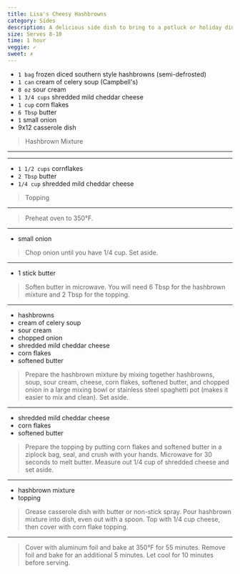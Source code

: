 ```yaml
---
title: Lisa's Cheesy Hashbrowns
category: Sides
description: A delicious side dish to bring to a potluck or holiday dinner.
size: Serves 8-10
time: 1 hour
veggie: ✓
sweet: ✗
---
```


* `1 bag` frozen diced southern style hashbrowns (semi-defrosted)
* `1 can` cream of celery soup (Campbell's)
* `8 oz` sour cream
* `1 3/4 cups` shredded mild cheddar cheese
* `1 cup` corn flakes
* `6 Tbsp` butter
* `1` small onion
* 9x12 casserole dish

> Hashbrown Mixture

---

---

* `1 1/2 cups` cornflakes
* `2 Tbsp` butter
* `1/4 cup` shredded mild cheddar cheese

> Topping

---

> Preheat oven to 350°F.

---

* small onion

> Chop onion until you have 1/4 cup. Set aside.

---

* 1 stick butter

> Soften butter in microwave. You will need 6 Tbsp for the hashbrown mixture and 2 Tbsp for the topping.

---

* hashbrowns
* cream of celery soup
* sour cream
* chopped onion
* shredded mild cheddar cheese
* corn flakes
* softened butter

> Prepare the hashbrown mixture by mixing together hashbrowns, soup, sour cream, cheese, corn flakes, softened butter, and chopped onion in a large mixing bowl or stainless steel spaghetti pot (makes it easier to mix and clean). Set aside.

---

* shredded mild cheddar cheese
* corn flakes
* softened butter

> Prepare the topping by putting corn flakes and softened butter in a ziplock bag, seal, and crush with your hands. Microwave for 30 seconds to melt butter. Measure out 1/4 cup of shredded cheese and set aside.

---

* hashbrown mixture
* topping

> Grease casserole dish with butter or non-stick spray. Pour hashbrown mixture into dish, even out with a spoon. Top with 1/4 cup cheese, then cover with corn flake topping.

---

> Cover with aluminum foil and bake at 350°F for 55 minutes. Remove foil and bake for an additional 5 minutes. Let cool for 10 minutes before serving.